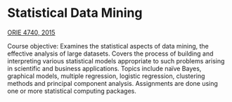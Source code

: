 # Statistical Data Mining
[ORIE 4740, 2015](https://classes.cornell.edu/browse/roster/SP15/class/ORIE/4740)

Course objective:
Examines the statistical aspects of data mining, the effective analysis of large datasets. Covers the process of building and interpreting various statistical models appropriate to such problems arising in scientific and business applications. Topics include naïve Bayes, graphical models, multiple regression, logistic regression, clustering methods and principal component analysis. Assignments are done using one or more statistical computing packages.